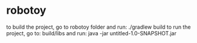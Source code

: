 # robotoy
to build the project, go to robotoy folder and run: ./gradlew build
to run the project, go to: build/libs and run: java -jar untitled-1.0-SNAPSHOT.jar
